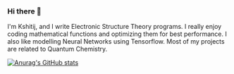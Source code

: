 ### Hi there 👋

I'm Kshitij, and I write Electronic Structure Theory programs. I really enjoy coding mathematical functions and optimizing them for best performance. I also like modelling Neural Networks using Tensorflow. Most of my projects are related to Quantum Chemistry.

[![Anurag's GitHub stats](https://github-readme-stats.vercel.app/api?username=kshitij-05)](https://github.com/anuraghazra/github-readme-stats)
